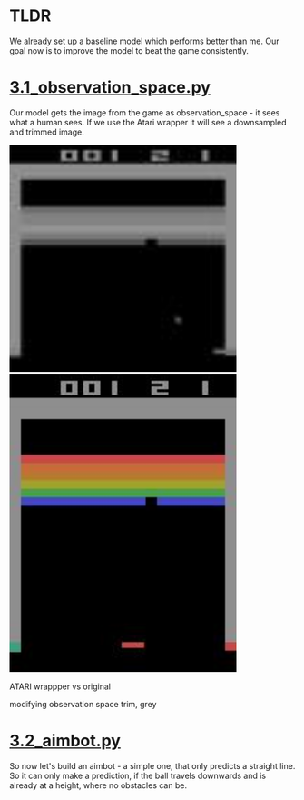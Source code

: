 
# TLDR

[We already set up](../2_baseline) a baseline model which performs better than me. Our goal now is to improve the model to beat the game consistently.

# [3.1_observation_space.py](./3.1_observation_space.py)
Our model gets the image from the game as observation_space - it sees what a human sees. If we use the Atari wrapper it will see a downsampled and trimmed image.


<img src="../pictures/3.1_observation_space_afterWrapper.jpeg" width="400" /> <img src="../pictures/3.1_observation_space_beforeWrapper.jpeg" width="400" />


ATARI wrappper vs original

modifying observation space
trim, grey


# [3.2_aimbot.py](./3.2_aimbot.py)
So now let's build an aimbot - a simple one, that only predicts a straight line. So it can only make a prediction, if the ball travels downwards and is already at a height, where no obstacles can be.
